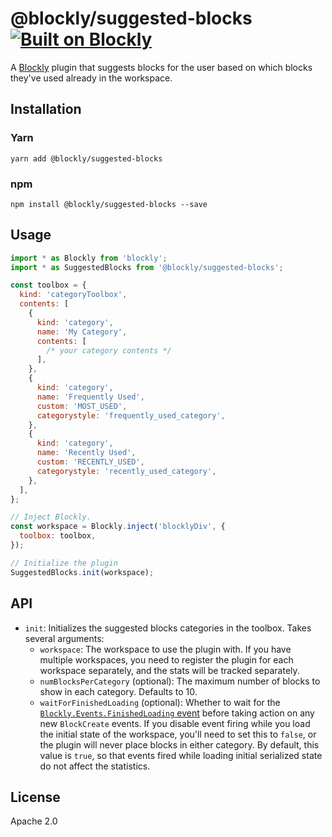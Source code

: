 # @blockly/suggested-blocks [![Built on Blockly](https://tinyurl.com/built-on-blockly)](https://github.com/google/blockly)

A [Blockly](https://www.npmjs.com/package/blockly) plugin that suggests blocks for the user based on which blocks they've used already in the workspace.

## Installation

### Yarn

```
yarn add @blockly/suggested-blocks
```

### npm

```
npm install @blockly/suggested-blocks --save
```

## Usage

```js
import * as Blockly from 'blockly';
import * as SuggestedBlocks from '@blockly/suggested-blocks';

const toolbox = {
  kind: 'categoryToolbox',
  contents: [
    {
      kind: 'category',
      name: 'My Category',
      contents: [
        /* your category contents */
      ],
    },
    {
      kind: 'category',
      name: 'Frequently Used',
      custom: 'MOST_USED',
      categorystyle: 'frequently_used_category',
    },
    {
      kind: 'category',
      name: 'Recently Used',
      custom: 'RECENTLY_USED',
      categorystyle: 'recently_used_category',
    },
  ],
};

// Inject Blockly.
const workspace = Blockly.inject('blocklyDiv', {
  toolbox: toolbox,
});

// Initialize the plugin
SuggestedBlocks.init(workspace);
```

## API

- `init`: Initializes the suggested blocks categories in the toolbox. Takes several arguments:
  - `workspace`: The workspace to use the plugin with. If you have multiple
    workspaces, you need to register the plugin for each workspace separately,
    and the stats will be tracked separately.
  - `numBlocksPerCategory` (optional): The maximum number of blocks to show in
    each category. Defaults to 10.
  - `waitForFinishedLoading` (optional): Whether to wait for the
    [`Blockly.Events.FinishedLoading` event](https://developers.google.com/blockly/reference/js/blockly.events_namespace.finishedloading_class.md)
    before taking action on any new `BlockCreate` events. If you disable event
    firing while you load the initial state of the workspace, you'll need to set
    this to `false`, or the plugin will never place blocks in either category.
    By default, this value is `true`, so that events fired while loading initial
    serialized state do not affect the statistics.

## License

Apache 2.0
